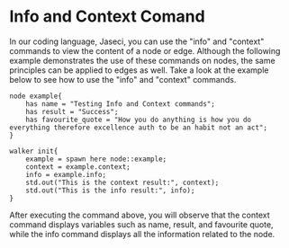 # Info and Context Comand 

In our coding language, Jaseci, you can use the "info" and "context" commands to view the content of a node or edge. Although the following example demonstrates the use of these commands on nodes, the same principles can be applied to edges as well. Take a look at the example below to see how to use the "info" and "context" commands.

```jac
node example{
    has name = "Testing Info and Context commands";
    has result = "Success";
    has favourite_quote = "How you do anything is how you do everything therefore excellence auth to be an habit not an act";
}

walker init{
    example = spawn here node::example;
    context = example.context;
    info = example.info;
    std.out("This is the context result:", context);
    std.out("This is the info result:", info);
}
```

After executing the command above, you will observe that the context command displays variables such as name, result, and favourite quote, while the info command displays all the information related to the node.